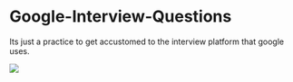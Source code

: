 # Google-Interview-Questions
Its just a practice to get accustomed to the interview platform that google uses.



<p>
<img src="https://github.com/logo/google/blob/master/images/logo.svg">
  
 </p>

<p align="center">
